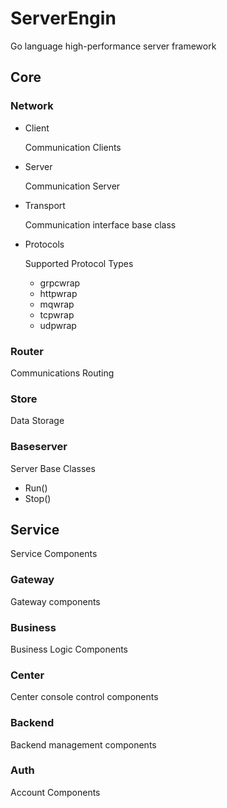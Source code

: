 # ServerEngin

Go language high-performance server framework


## Core

### Network

- Client

  Communication Clients
  

- Server

  Communication Server
  

- Transport

  Communication interface base class
  

- Protocols

  Supported Protocol Types
  

	- grpcwrap
	- httpwrap
	- mqwrap
	- tcpwrap
	- udpwrap

### Router

Communications Routing



### Store

Data Storage


### Baseserver

Server Base Classes


- Run()
- Stop()

## Service

Service Components


### Gateway

Gateway components


### Business

Business Logic Components


### Center

Center console control components


### Backend

Backend management components


### Auth

Account Components


